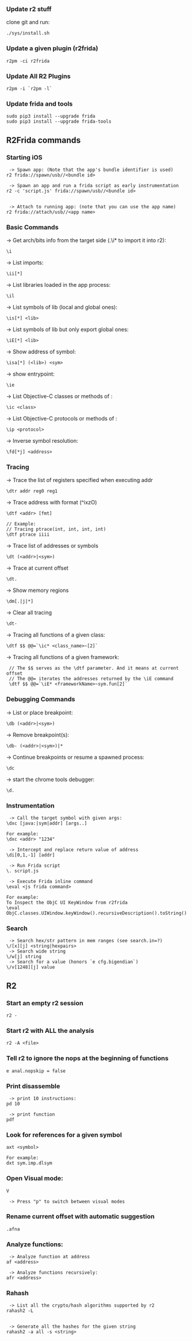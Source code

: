 ### Update r2 stuff
clone git and run:
```
./sys/install.sh
```
### Update a given plugin (r2frida)
```
r2pm -ci r2frida
```

### Update All R2 Plugins
```
r2pm -i `r2pm -l`
```

### Update frida and tools
```
sudo pip3 install --upgrade frida
sudo pip3 install --upgrade frida-tools
```

## R2Frida commands


### Starting iOS
```
 -> Spawn app: (Note that the app's bundle identifier is used)
r2 frida://spawn/usb//<bundle id>

 -> Spawn an app and run a frida script as early instrumentation
r2 -c 'script.js' frida://spawn/usb//<bundle id>


 -> Attach to running app: (note that you can use the app name)
r2 frida://attach/usb//<app name>

```

### Basic Commands


 -> Get arch/bits info from the target side (.\i* to import it into r2):
 ```
\i 
```
 -> List imports:
 ```
\ii[*]
```
 -> List libraries loaded in the app process:
 ```
\il
```
 -> List symbols of lib (local and global ones):
 ```
\is[*] <lib>
```
 -> List symbols of lib but only export global ones:
```
\iE[*] <lib>
```
 -> Show address of symbol:
```
\isa[*] (<lib>) <sym>
```
 -> show entrypoint:
```
\ie
```
 -> List Objective-C classes or methods of <class>:
```
\ic <class>
```
 -> List Objective-C protocols or methods of <protocol>:
```
\ip <protocol>
```
 -> Inverse symbol resolution:
```
\fd[*j] <address>
```


### Tracing

 -> Trace the list of registers specified when executing addr
```
\dtr addr reg0 reg1
```
 -> Trace address with format (^ixzO)
```
\dtf <addr> [fmt]

// Example:
// Tracing ptrace(int, int, int, int)
\dtf ptrace iiii
```
 -> Trace list of addresses or symbols
```
\dt (<addr>|<sym>)
```
 -> Trace at current offset
```
\dt.
```
 -> Show memory regions
```
\dm[.|j|*]
```
 -> Clear all tracing
```
\dt-
```
 -> Tracing all functions of a given class:
```
\dtf $$ @@=`\ic* <class_name>~[2]`
```
 -> Tracing all functions of a given framework:
```
 // The $$ serves as the \dtf parameter. And it means at current offset
 // The @@= iterates the addresses returned by the \iE command
 \dtf $$ @@=`\iE* <frameworkName>~sym.fun[2]`
```
### Debugging Commands
 -> List or place breakpoint:
```
\db (<addr>|<sym>)
```
 -> Remove breakpoint(s):
```
\db- (<addr>|<sym>)|*
```
 -> Continue breakpoints or resume a spawned process:
```
\dc
```
 -> start the chrome tools debugger:
```
\d.
```

### Instrumentation
```
 -> Call the target symbol with given args:
\dxc [java:|sym|addr] [args..]

For example:
\dxc <addr> "1234"

 -> Intercept and replace return value of address
\di[0,1,-1] [addr]

 -> Run Frida script
\. script.js

 -> Execute Frida inline command
\eval <js frida command>

For example:
To Inspect the ObjC UI KeyWindow from r2frida
\eval ObjC.classes.UIWindow.keyWindow().recursiveDescription().toString()
```
### Search
```
 -> Search hex/str pattern in mem ranges (see search.in=?)
\/[x][j] <string|hexpairs>
 -> Search wide string
\/w[j] string
 -> Search for a value (honors `e cfg.bigendian`)
\/v[1248][j] value
```

## R2
### Start an empty r2 session
```
r2 -
```

### Start r2 with ALL the analysis
```
r2 -A <file>
```

### Tell r2 to ignore the nops at the beginning of functions
```
e anal.nopskip = false
```

### Print disassemble
```
 -> print 10 instructions:
pd 10

 -> print function
pdf
```


### Look for references for a given symbol
```
axt <symbol>

For example:
dxt sym.imp.dlsym
```

### Open Visual mode:
```
V

 -> Press "p" to switch between visual modes

```
### Rename current offset with automatic suggestion
```
.afna
```

### Analyze functions:
```
 -> Analyze function at address
af <address>

 -> Analyze functions recursively:
afr <address>
```

### Rahash
```
 -> List all the crypto/hash algorithms supported by r2
rahash2 -L


 -> Generate all the hashes for the given string
rahash2 -a all -s <string>
